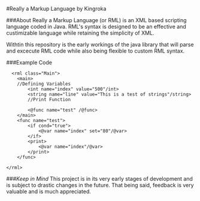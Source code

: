 #Really a Markup Language
by Kingroka

###About
Really a Markup Language (or RML) is an XML based scripting language coded in Java. RML's syntax is designed to be an effective and custimizable language while retaining the simplicity of XML. 

Withtin this repository is the early workings of the java library that will parse and excecute RML code while also being flexible to custom RML syntax. 

###Example Code
```
  <rml class="Main">
	<main>
	//Defining Variables
		<int name="index" value="500"/int>
		<string name="line" value="This is a test of strings"/string>
		//Print Function

		<@func name="test" /@func>
	</main>
	<func name="test">
		<if cond="true">
			<@var name="index" set="80"/@var>
		</if>
		<print>
			<@var name="index"/@var>
		</print>
	</func>
	
</rml>
```
###*Keep in Mind*
This project is in its very early stages of development and is subject to drastic changes in the future. That being said, feedback is very valuable and is much appreciated.
